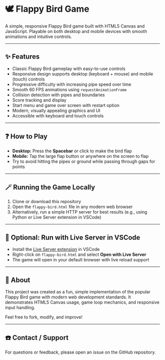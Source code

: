 # 🕊️ Flappy Bird Game

A simple, responsive Flappy Bird game built with HTML5 Canvas and JavaScript. Playable on both desktop and mobile devices with smooth animations and intuitive controls.

---

## ✨ Features

- Classic Flappy Bird gameplay with easy-to-use controls
- Responsive design supports desktop (keyboard + mouse) and mobile (touch) controls
- Progressive difficulty with increasing pipe speed over time
- Smooth 60 FPS animations using <code>requestAnimationFrame</code>
- Collision detection with pipes and boundaries
- Score tracking and display
- Start menu and game over screen with restart option
- Modern, visually appealing graphics and UI
- Accessible with keyboard and touch controls

---

## ❓ How to Play

- **Desktop:** Press the **Spacebar** or click to make the bird flap
- **Mobile:** Tap the large flap button or anywhere on the screen to flap
- Try to avoid hitting the pipes or ground while passing through gaps for points

---

## 🪄 Running the Game Locally

1. Clone or download this repository
2. Open the <code>flappy-bird.html</code> file in any modern web browser
3. Alternatively, run a simple HTTP server for best results (e.g., using Python or Live Server extension in VSCode)

---

## 📝 Optional: Run with Live Server in VSCode

- Install the [Live Server extension](https://marketplace.visualstudio.com/items?itemName=ritwickdey.LiveServer) in VSCode
- Right-click on <code>flappy-bird.html</code> and select **Open with Live Server**
- The game will open in your default browser with live reload support

---

## 📔 About

This project was created as a fun, simple implementation of the popular Flappy Bird game with modern web development standards. It demonstrates HTML5 Canvas usage, game loop mechanics, and responsive input handling.

Feel free to fork, modify, and improve!

---

## ☎️ Contact / Support

For questions or feedback, please open an issue on the GitHub repository.

